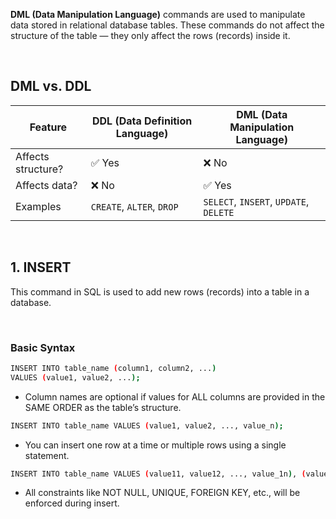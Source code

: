**DML (Data Manipulation Language)** commands are used to manipulate data stored in relational database tables. These commands do not affect the structure of the table — they only affect the rows (records) inside it.

<br>

## DML vs. DDL
| Feature            | DDL (Data Definition Language) | DML (Data Manipulation Language)       |
| ------------------ | ------------------------------ | -------------------------------------- |
| Affects structure? | ✅ Yes                          | ❌ No                                   |
| Affects data?      | ❌ No                           | ✅ Yes                                  |
| Examples           | `CREATE`, `ALTER`, `DROP`      | `SELECT`, `INSERT`, `UPDATE`, `DELETE` |

<br>

## 1. INSERT
This command in SQL is used to add new rows (records) into a table in a database.

<br>

### Basic Syntax
```bash
INSERT INTO table_name (column1, column2, ...)
VALUES (value1, value2, ...);
```

- Column names are optional if values for ALL columns are provided in the SAME ORDER as the table’s structure.
```bash
INSERT INTO table_name VALUES (value1, value2, ..., value_n);
```

- You can insert one row at a time or multiple rows using a single statement.
```bash
INSERT INTO table_name VALUES (value11, value12, ..., value_1n), (value21, value22, ..., value_2n), (value31, value32, ..., value_3n);
```

- All constraints like NOT NULL, UNIQUE, FOREIGN KEY, etc., will be enforced during insert.
